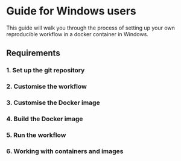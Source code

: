 # Guide for Windows users

This guide will walk you through the process of setting up your own reproducible
workflow in a docker container in Windows.

## Requirements

### 1. Set up the git repository

### 2. Customise the workflow

### 3. Customise the Docker image

### 4. Build the Docker image

### 5. Run the workflow

### 6. Working with containers and images

